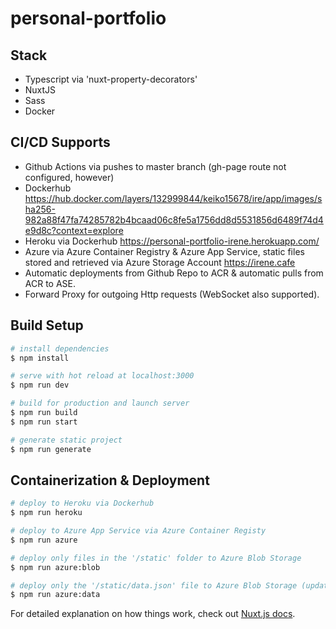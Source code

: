 # personal-portfolio

## Stack

- Typescript via 'nuxt-property-decorators'
- NuxtJS
- Sass
- Docker

## CI/CD Supports

- Github Actions via pushes to master branch (gh-page route not configured, however)
- Dockerhub https://hub.docker.com/layers/132999844/keiko15678/ire/app/images/sha256-982a88f47fa74285782b4bcaad06c8fe5a1756dd8d5531856d6489f74d4e9d8c?context=explore
- Heroku via Dockerhub https://personal-portfolio-irene.herokuapp.com/
- Azure via Azure Container Registry & Azure App Service, static files stored and retrieved via Azure Storage Account https://irene.cafe
- Automatic deployments from Github Repo to ACR & automatic pulls from ACR to ASE.
- Forward Proxy for outgoing Http requests (WebSocket also supported).

## Build Setup

```bash
# install dependencies
$ npm install

# serve with hot reload at localhost:3000
$ npm run dev

# build for production and launch server
$ npm run build
$ npm run start

# generate static project
$ npm run generate

```

## Containerization & Deployment

```bash
# deploy to Heroku via Dockerhub
$ npm run heroku

# deploy to Azure App Service via Azure Container Registy
$ npm run azure

# deploy only files in the '/static' folder to Azure Blob Storage
$ npm run azure:blob

# deploy only the '/static/data.json' file to Azure Blob Storage (updates data without rebuilding the app)
$ npm run azure:data
```

For detailed explanation on how things work, check out [Nuxt.js docs](https://nuxtjs.org).
